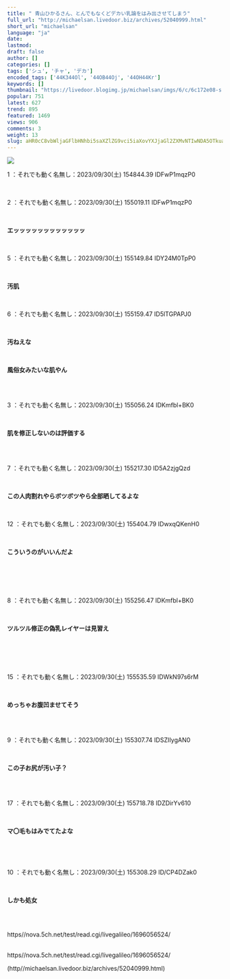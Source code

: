 ```yaml
---
title: " 青山ひかるさん、とんでもなくどデカい乳論をはみ出させてしまう"
full_url: "http://michaelsan.livedoor.biz/archives/52040999.html"
short_url: "michaelsan"
language: "ja"
date: 
lastmod: 
draft: false
author: []
categories: []
tags: ['シュ', 'チャ', 'デカ']
encoded_tags: ['44K344Ol', '44OB44Oj', '44OH44Kr']
keywords: []
thumbnail: "https://livedoor.blogimg.jp/michaelsan/imgs/6/c/6c172e08-s.jpg"
popular: 751
latest: 627
trend: 895
featured: 1469
views: 906
comments: 3
weight: 13
slug: aHR0cC8vbWljaGFlbHNhbi5saXZlZG9vci5iaXovYXJjaGl2ZXMvNTIwNDA5OTkuaHRtbA==
---
```


![](https://livedoor.blogimg.jp/michaelsan/imgs/6/c/6c172e08-s.jpg)

<div><p>1 ：それでも動く名無し：2023/09/30(土) 154844.39 IDFwP1mqzP0</p><br><p>2 ：それでも動く名無し：2023/09/30(土) 155019.11 IDFwP1mqzP0</p><br><b><p>エッッッッッッッッッッッッ</p></b><br><p>5 ：それでも動く名無し：2023/09/30(土) 155149.84 IDY24M0TpP0</p><br><b><p>汚肌 </p></b><br><p>6 ：それでも動く名無し：2023/09/30(土) 155159.47 ID5lTGPAPJ0</p><br><p><b><p>汚ねえな</p></b></p><p><b><p><br></p></b></p><b><p>風俗女みたいな肌やん </p><br></b><br><p>3 ：それでも動く名無し：2023/09/30(土) 155056.24 IDKmfbl+BK0</p><br><b><p>肌を修正しないのは評価する</p><br></b><br><p>7 ：それでも動く名無し：2023/09/30(土) 155217.30 ID5A2zjgQzd</p><br><b><p>この人肉割れやらボツボツやら全部晒してるよな</p></b><br><p>12 ：それでも動く名無し：2023/09/30(土) 155404.79 IDwxqQKenH0</p><br><b><p>こういうのがいいんだよ<p> </p><br></p><br></b><br><p>8 ：それでも動く名無し：2023/09/30(土) 155256.47 IDKmfbl+BK0</p><p><p><br></p></p><b><p><p>ツルツル修正の偽乳レイヤーは見習え </p><br></p><br></b><br><p>15 ：それでも動く名無し：2023/09/30(土) 155535.59 IDWkN97s6rM</p><br><b><p>めっちゃお腹凹ませてそう </p><br></b><br><p>9 ：それでも動く名無し：2023/09/30(土) 155307.74 IDSZIIygAN0</p><br><b><p>この子お尻が汚い子？<br></p><br></b><br><p>17 ：それでも動く名無し：2023/09/30(土) 155718.78 IDZDirYv610</p><br><p><p><b>マ〇毛もはみでてたよな <br></b></p></p><p><p><b><br></b></p></p><br><p>10 ：それでも動く名無し：2023/09/30(土) 155308.29 ID/CP4DZak0</p><br><p><b><p>しかも処女 <br></p></b></p><p><b><p><br></p></b></p><br>https//nova.5ch.net/test/read.cgi/livegalileo/1696056524/<br><br clear='all'> <p id='a6850dc6aefc0d5bbff2bea180d92d89'> </p> <p id='a6850dc6aefc0d5bbff2bea180d92d89'> </p> <p class='alistcloud-container-6795'></p> <p>https//nova.5ch.net/test/read.cgi/livegalileo/1696056524/</p></div>

(http//michaelsan.livedoor.biz/archives/52040999.html)
